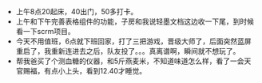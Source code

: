 + 上午8点20起床，40出门，50多打卡。
+ 上午和下午完善表格组件的功能，子房和我说轻墨文档这边收一下尾，到时候看一下scrm项目。
+ 今天不用值班，6点就下班回家，打了三把游戏，晋级大师了，后面突然蓝屏重启了，我重新连进去之后，队友投了。。。真离谱啊，瞬间就不想玩了。
+ 帮我爸买了个测血糖的仪器，和5斤燕麦米，不知道味道怎么样，看了一会天官赐福，有点小上头，看到12.40才睡觉。